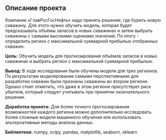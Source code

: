 ## Описание проекта

Компании «ГлавРосГосНефть» надо принять решение, где бурить новую скважину. Для этого нужно обучить модель, которая будет предсказывать объёмы запасов в новых скважинах и затем выбрать скважины с самыми высокими оценками значений; По итогу - определить регион с максимальной суммарной прибылью отобранных скважин.

**Цель:** Обучить модель для прогнозирования объёмов запасов в новых скважинах и выбрать регион с максимальной суммарной прибылью.

**Вывод:** В ходе исследования были обучены модели для трех регионов. По результатам моделирования самыми перспективными для разработки скважин были признаны скважины во втором регионе. Однако стоит отметить, что даже в этом регионе присутствует риск убытков, который следует учитывать при принятии окончательного решения. 

**Доработка проекта:** Для более точного прогнозирования возможностей каждого региона можно дополнительно исследовать более сложные модели машинного обучения или использовать альтернативные методы анализа данных.

**Библиотеки:** numpy, scipy, pandas, matplotlib, seaborn, sklearn